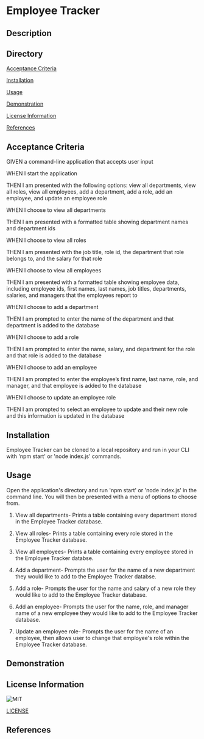 # Employee Tracker

## Description

## Directory

[Acceptance Criteria](#acceptance-criteria)

[Installation](#installation)

[Usage](#usage)

[Demonstration](#demonstration)

[License Information](#license-information)

[References](#references)

## Acceptance Criteria
GIVEN a command-line application that accepts user input

WHEN I start the application

THEN I am presented with the following options: view all departments, view all roles, view all employees, add a department, add a role, add an employee, and update an employee role

WHEN I choose to view all departments

THEN I am presented with a formatted table showing department names and department ids

WHEN I choose to view all roles

THEN I am presented with the job title, role id, the department that role belongs to, and the salary for that role

WHEN I choose to view all employees

THEN I am presented with a formatted table showing employee data, including employee ids, first names, last names, job titles, departments, salaries, and managers that the employees report to

WHEN I choose to add a department

THEN I am prompted to enter the name of the department and that department is added to the database

WHEN I choose to add a role

THEN I am prompted to enter the name, salary, and department for the role and that role is added to the database

WHEN I choose to add an employee

THEN I am prompted to enter the employee’s first name, last name, role, and manager, and that employee is added to the database

WHEN I choose to update an employee role

THEN I am prompted to select an employee to update and their new role and this information is updated in the database

## Installation
Employee Tracker can be cloned to a local repository and run in your CLI with 'npm start' or 'node index.js' commands.

## Usage
Open the application's directory and run 'npm start' or 'node index.js' in the command line. You will then be presented with a menu of options to choose from. 

1. View all departments- Prints a table containing every department stored in the Employee Tracker database.

2. View all roles- Prints a table containing every role stored in the Employee Tracker database.

3. View all employees- Prints a table containing every employee stored in the Employee Tracker databse.

4. Add a department- Prompts the user for the name of a new department they would like to add to the Employee Tracker databse.

5. Add a role- Prompts the user for the name and salary of a new role they would like to add to the Employee Tracker database.

6. Add an employee- Prompts the user for the name, role, and manager name of a new employee they would like to add to the Employee Tracker database.

7. Update an employee role- Prompts the user for the name of an employee, then allows user to change that employee's role within the Employee Tracker database.

## Demonstration

## License Information
![MIT](https://img.shields.io/badge/License-MIT-yellow.svg)

[LICENSE](./LICENSE)

## References
